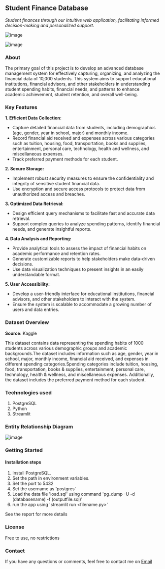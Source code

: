 ﻿
## Student Finance Database
*Student finances through our intuitive web application, facilitating informed decision-making and personalized support.*

![image](https://github.com/dharma-acha/student_finance_database/assets/100557655/1622fe39-56af-4749-a9c2-c399a2911c3e)

![image](https://github.com/dharma-acha/student_finance_database/assets/100557655/9aaee120-b2e4-4834-b555-774a8d9f0df3)


### About

The primary goal of this project is to develop an advanced database management system for effectively capturing, organizing, and analyzing the financial data of 10,000 students. This system aims to support educational institutions, financial advisors, and other stakeholders in understanding student spending habits, financial needs, and patterns to enhance academic achievement, student retention, and overall well-being.

### Key Features

**1. Efficient Data Collection:**

* Capture detailed financial data from students, including demographics (age, gender, year in school, major) and monthly income.
* Record financial aid received and expenses across various categories such as tuition, housing, food, transportation, books and supplies, entertainment, personal care, technology, health and wellness, and miscellaneous expenses.
* Track preferred payment methods for each student.

**2. Secure Storage:**

* Implement robust security measures to ensure the confidentiality and integrity of sensitive student financial data.
* Use encryption and secure access protocols to protect data from unauthorized access and breaches.

**3. Optimized Data Retrieval:**

* Design efficient query mechanisms to facilitate fast and accurate data retrieval.
* Support complex queries to analyze spending patterns, identify financial needs, and generate insightful reports.

**4. Data Analysis and Reporting:**

* Provide analytical tools to assess the impact of financial habits on academic performance and retention rates.
* Generate customizable reports to help stakeholders make data-driven decisions.
* Use data visualization techniques to present insights in an easily understandable format.

**5. User Accessibility:**

* Develop a user-friendly interface for educational institutions, financial advisors, and other stakeholders to interact with the system.
* Ensure the system is scalable to accommodate a growing number of users and data entries.

### Dataset Overview

**Source:** Kaggle

This dataset contains data representing the spending habits of 1000 students across various demographic groups and academic backgrounds.The dataset includes information such as age, gender, year in school, major, monthly income, financial aid received, and expenses in different spending categories.Spending categories include tuition, housing, food, transportation, books & supplies, entertainment, personal care, technology, health & wellness, and miscellaneous expenses. Additionally, the dataset includes the preferred payment method for each student.

### Technologies used

1. PostgreSQL
2. Python
3. Streamlit

### Entity Relationship Diagram

![image](https://github.com/dharma-acha/student_finance_database/assets/100557655/f5777d23-4a85-4c6b-8c66-830dc20b69bc)

### Getting Started

#### Installation steps

1. Install PostgreSQL.
2. Set the path in environment variables.
3. Set the port to 5432
4. Set the username as 'postgres'
5. Load the data file 'load.sql' using command 'pg_dump -U <username> -d (databasename) -f (outputfile.sql)'
6. run the app using 'streamlit run <filename.py>'

See the report for more details

### License

Free to use, no restrictions

### Contact

If you have any questions or comments, feel free to contact me on [Email](mailto:adarshreddybandaru@gmail.com)


